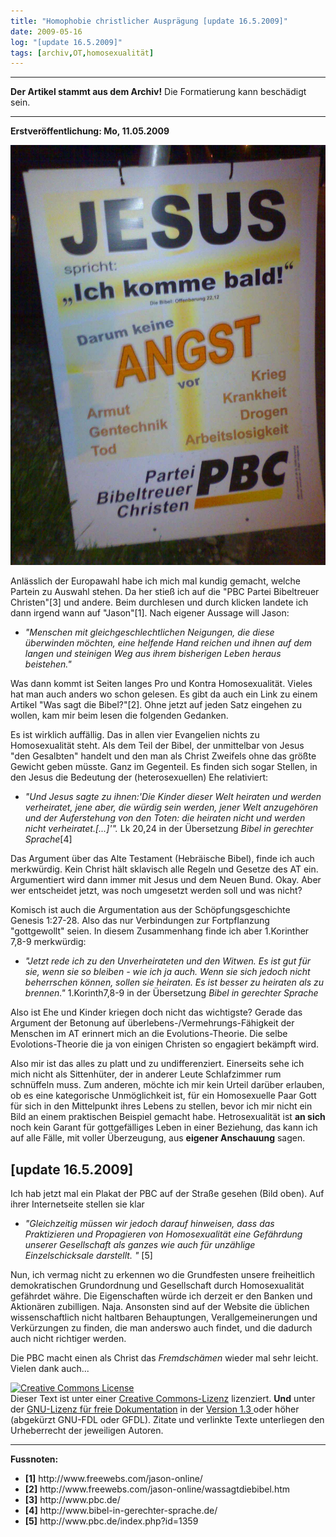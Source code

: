 ```yaml
---
title: "Homophobie christlicher Ausprägung [update 16.5.2009]"
date: 2009-05-16
log: "[update 16.5.2009]"
tags: [archiv,OT,homosexualität]
---
```

<hr><b>Der Artikel stammt aus dem Archiv!</b> Die Formatierung kann beschädigt sein.<hr>

<b>Erstveröffentlichung: Mo, 11.05.2009</b>

![pbc_plakat.jpg](pbc_plakat.jpg)


Anlässlich der Europawahl habe ich mich mal kundig gemacht, welche Partein zu Auswahl stehen. Da her stieß ich auf die "PBC Partei Bibeltreuer Christen"[3] und andere. Beim durchlesen und durch klicken landete ich dann irgend wann auf "Jason"[1]. Nach eigener Aussage will Jason:
<!--break-->
<ul>
<li>  <cite>"Menschen mit gleichgeschlechtlichen Neigungen, die diese überwinden möchten, eine helfende Hand reichen und ihnen auf dem langen und steinigen Weg aus ihrem bisherigen Leben heraus beistehen."</cite> </li>
</ul>
Was dann kommt ist Seiten langes Pro und Kontra Homosexualität. Vieles hat man auch anders wo schon gelesen. Es gibt da auch ein Link zu einem Artikel "Was sagt die Bibel?"[2]. Ohne jetzt auf jeden Satz eingehen zu wollen, kam mir beim lesen die folgenden Gedanken. 

Es ist wirklich auffällig. Das in allen vier Evangelien nichts zu Homosexualität steht. Als dem Teil der Bibel, der unmittelbar von Jesus "den Gesalbten" handelt und den man als Christ Zweifels ohne das größte Gewicht geben müsste. Ganz im Gegenteil. Es finden sich sogar Stellen, in den Jesus die Bedeutung der (heterosexuellen) Ehe relativiert:

<ul>
<li> <cite>"Und Jesus sagte zu ihnen:'Die Kinder dieser Welt heiraten und werden verheiratet, jene aber, die würdig sein werden, jener Welt anzugehören und der Auferstehung von den Toten: die heiraten nicht und werden nicht verheiratet.[...]'".</cite> Lk 20,24 in der Übersetzung <i>Bibel in gerechter Sprache</i>[4] </li>
</ul>

Das Argument über das Alte Testament (Hebräische Bibel), finde ich auch merkwürdig. Kein Christ hält sklavisch alle Regeln und Gesetze des AT ein. Argumentiert wird dann immer mit Jesus und dem Neuen Bund. Okay. Aber wer entscheidet jetzt, was noch umgesetzt werden soll und was nicht? 

Komisch ist auch die Argumentation aus der Schöpfungsgeschichte Genesis 1:27-28. Also das nur Verbindungen zur Fortpflanzung "gottgewollt" seien. In diesem Zusammenhang finde ich aber 1.Korinther 7,8-9 merkwürdig:

<ul>
<li> <cite>"Jetzt rede ich zu den Unverheirateten und den Witwen. Es ist gut für sie, wenn sie so bleiben - wie ich ja auch. Wenn sie sich jedoch nicht beherrschen können, sollen sie heiraten. Es ist besser zu heiraten als zu brennen." </cite> 1.Korinth7,8-9 in der Übersetzung <i>Bibel in gerechter Sprache</i> </li>
</ul>

Also ist Ehe und Kinder kriegen doch nicht das wichtigste? Gerade das Argument der Betonung auf überlebens-/Vermehrungs-Fähigkeit der Menschen im AT erinnert mich an die Evolutions-Theorie. Die selbe Evolotions-Theorie die ja von einigen Christen so engagiert bekämpft wird. 

Also mir ist das alles zu platt und zu undifferenziert. Einerseits sehe ich mich nicht als Sittenhüter, der in anderer Leute Schlafzimmer rum schnüffeln muss. Zum anderen, möchte ich mir kein Urteil darüber erlauben, ob es eine kategorische Unmöglichkeit ist, für ein Homosexuelle Paar Gott für sich in den Mittelpunkt ihres Lebens zu stellen, bevor ich mir nicht ein Bild an einem praktischen Beispiel gemacht habe. Hetrosexualität ist <b>an sich</b> noch kein Garant für gottgefälliges Leben in einer Beziehung, das kann ich auf alle Fälle, mit voller Überzeugung, aus <b>eigener Anschauung</b> sagen.

<h2>[update 16.5.2009]</h2>
Ich hab jetzt mal ein Plakat der PBC auf der Straße gesehen (Bild oben). Auf ihrer Internetseite stellen sie klar 
<ul>
<li> <cite>"Gleichzeitig müssen wir jedoch darauf hinweisen, dass das Praktizieren und Propagieren von Homosexualität eine Gefährdung unserer Gesellschaft als ganzes wie auch für unzählige Einzelschicksale darstellt. "</cite> [5]</li>
</ul>
Nun, ich vermag nicht zu erkennen wo die Grundfesten unsere freiheitlich demokratischen Grundordnung und Gesellschaft durch Homosexualität gefährdet währe. Die Eigenschaften würde ich derzeit er den Banken und Aktionären zubilligen.
Naja. Ansonsten sind auf der Website die üblichen wissenschaftlich nicht haltbaren Behauptungen, Verallgemeinerungen und Verkürzungen zu finden, die man anderswo auch findet, und die dadurch auch nicht richtiger werden. 

Die PBC macht einen als Christ das <i>Fremdschämen</i> wieder mal sehr leicht. Vielen dank auch... 

<a rel="license" href="http://creativecommons.org/licenses/by-sa/3.0/de/"><img alt="Creative Commons License" style="border-width:0" src="http://i.creativecommons.org/l/by-sa/3.0/de/88x31.png" /></a><br />Dieser <span xmlns:dc="http://purl.org/dc/elements/1.1/" href="http://purl.org/dc/dcmitype/Text" rel="dc:type">Text</span> ist unter einer <a rel="license" href="http://creativecommons.org/licenses/by-sa/3.0/de/">Creative Commons-Lizenz</a> lizenziert. <b>Und</b> unter der <a href="http://de.wikipedia.org/wiki/GFDL">GNU-Lizenz für freie Dokumentation</a> in der <a href="http://www.gnu.org/licenses/fdl-1.3.html">Version 1.3 </a> oder höher (abgekürzt GNU-FDL oder GFDL). Zitate und verlinkte Texte unterliegen den Urheberrecht der jeweiligen Autoren.

<hr>
<b>Fussnoten:</b>
<ul>
<li> <b>[1]</b> http://www.freewebs.com/jason-online/ </li>
<li> <b>[2]</b> http://www.freewebs.com/jason-online/wassagtdiebibel.htm </li>
<li> <b>[3]</b> http://www.pbc.de/ </li>
<li> <b>[4]</b> http://www.bibel-in-gerechter-sprache.de/ </li>
<li> <b>[5]</b> http://www.pbc.de/index.php?id=1359 </li>
</ul>
